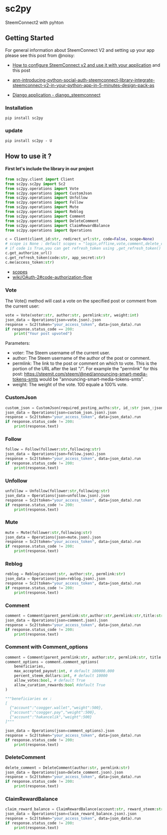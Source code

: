 # sc2py
SteemConnect2 with pyhton

## Getting Started
For general information about SteemConnect V2 and setting up your app please see
this post from @noisy:
- [How to configure SteemConnect v2 and use it with your application](https://busy.org/steemconnect/@noisy/how-to-configure-steemconnect-v2-and-use-it-with-your-application-how-it-works-and-how-it-is-different-from-v1)
and this post
- [ann-introducing-python-social-auth-steemconnect-library-integrate-steemconnect-v2-in-your-python-app-in-5-minutes-design-pack-as](https://steemit.com/steemconnect/@noisy/ann-introducing-python-social-auth-steemconnect-library-integrate-steemconnect-v2-in-your-python-app-in-5-minutes-design-pack-as)

- [Django application - django_steemconnect](https://github.com/hakancelik96/django_steemconnect)

### Installation
`pip install sc2py`

### update
`pip install sc2py - U`

## How to use it ?

#### First let's include the library in our project

```python
from sc2py.client import Client
from sc2py.sc2py import Sc2
from sc2py.operations import Vote
from sc2py.operations import CustomJson
from sc2py.operations import Unfollow
from sc2py.operations import Follow
from sc2py.operations import Mute
from sc2py.operations import Reblog
from sc2py.operations import Comment
from sc2py.operations import DeleteComment
from sc2py.operations import ClaimRewardBalance
from sc2py.operations import Operations

c = Client(client_id:str, redirect_url:str, code=False, scope=None)
# scope is None : default scopes = "login,offline,vote,comment,delete_comment,comment_options,custom_json,claim_reward_balance"
# if code is True,you can get refresh_token using ,get_refresh_token()
c.get_authorize_url()
c.get_refresh_token(code:str, app_secret:str)
c.me(access_token:str)
```
- [scopes](https://github.com/steemit/steemconnect/wiki/OAuth-2#scopes)
- [wiki/OAuth-2#code-authorization-flow](https://github.com/steemit/steemconnect/wiki/OAuth-2#code-authorization-flow)


### Vote

The Vote() method will cast a vote on the specified post or comment from the current user:

```python
vote = Vote(voter:str, author:str, permlink:str, weight:int)
json_data = Operations(json=vote.json).json
response = Sc2(token="your_access_token", data=json_data).run
if response.status_code == 200:
    print("Your post upvoted")
```
Parameters:
- voter: The Steem username of the current user.
- author: The Steem username of the author of the post or comment.
- permlink: The link to the post or comment on which to vote. This is the portion of the URL after the last "/". For example the "permlink" for this post: https://steemit.com/steem/@ned/announcing-smart-media-tokens-smts would be "announcing-smart-media-tokens-smts".
- weight: The weight of the vote. 100 equale a 100% vote.

### CustomJson

```python
custom_json = CustomJson(required_posting_auths:str, id_:str json_:json)
json_data = Operations(json=custom_json.json).json
response = Sc2(token="your_access_token", data=json_data).run
if response.status_code != 200:
    print(response.text)
```

### Follow

```python
follow = Follow(follower:str,following:str)
json_data = Operations(json=follow.json).json
response = Sc2(token="your_access_token", data=json_data).run
if response.status_code != 200:
    print(response.text)
```

### Unfollow

```python
unfollow = Unfollow(follower:str,following:str)
json_data = Operations(json=unfollow.json).json
response = Sc2(token="your_access_token", data=json_data).run
if response.status_code != 200:
    print(response.text)
```

### Mute

```python
mute = Mute(follower:str,following:str)
json_data = Operations(json=mute.json).json
response = Sc2(token="your_access_token", data=json_data).run
if response.status_code != 200:
    print(response.text)
```

### Reblog

```python
reblog = Reblog(account:str, author:str, permlink:str)
json_data = Operations(json=reblog.json).json
response = Sc2(token="your_access_token", data=json_data).run
if response.status_code != 200:
    print(response.text)
```


### Comment

```python
comment = Comment(parent_permlink:str,author:str,permlink:str,title:str,body:str,json_metadata:dict)
json_data = Operations(json=comment.json).json
response = Sc2(token="your_access_token", data=json_data).run
if response.status_code != 200:
    print(response.text)
```

### Comment with Comment_options

```python
comment = Comment(parent_permlink:str, author:str, permlink:str, title:str, body:str, json_metadata:dict)
comment_options = comment.comment_options(
    beneficiaries,
    max_accepted_payout:int, # default 100000.000
    percent_steem_dollars:int, # default 10000
    allow_votes:bool, # default True
    allow_curation_rewards:bool #default True
)

"""beneficiaries ex :
[
  {"account":"coogger.wallet","weight":500},
  {"account":"coogger.pay","weight":500},
  {"account":"hakancelik","weight":500}
]"""

json_data = Operations(json=comment_options).json
response = Sc2(token="your_access_token", data=json_data).run
if response.status_code != 200:
    print(response.text)
```

### DeleteComment

```python
delete_comment = DeleteComment(author:str, permlink:str)
json_data = Operations(json=delete_comment.json).json
response = Sc2(token="your_access_token", data=json_data).run
if response.status_code != 200:
    print(response.text)
```

### ClaimRewardBalance

```python
claim_reward_balance = ClaimRewardBalance(account:str, reward_steem:str, reward_sbd:str, reward_vests:str)
json_data = Operations(json=claim_reward_balance.json).json
response = Sc2(token="your_access_token", data=json_data).run
if response.status_code != 200:
    print(response.text)
```
